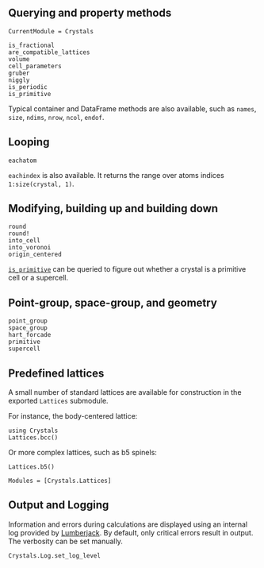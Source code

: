## Querying and property methods

```@meta
CurrentModule = Crystals
```
```@docs
is_fractional
are_compatible_lattices
volume
cell_parameters
gruber
niggly
is_periodic
is_primitive
```

Typical container and DataFrame methods are also available, such as `names`, `size`,
`ndims`, `nrow`, `ncol`, `endof`.

## Looping

```@docs
eachatom
```

`eachindex` is also available. It returns the range over atoms indices `1:size(crystal, 1)`.

## Modifying, building up and building down

```@docs
round
round!
into_cell
into_voronoi
origin_centered
```

[`is_primitive`](@ref) can be queried to figure out whether a crystal is a primitive cell or
a supercell.

## Point-group, space-group, and geometry

```@docs
point_group
space_group
hart_forcade
primitive
supercell
```

## Predefined lattices

A small number of standard lattices are available for construction in the exported
`Lattices` submodule.

For instance, the body-centered lattice:

```@example 1
using Crystals
Lattices.bcc()
```

Or more complex lattices, such as b5 spinels:

```@example 1
Lattices.b5()
```


```@autodocs
Modules = [Crystals.Lattices]
```


## Output and Logging

Information and errors during calculations are displayed using an internal log provided by
[Lumberjack](https://www.github.com/WestleyArgentum/Lumberjack.jl). By default, only
critical errors result in output. The verbosity can be set manually.

```@docs
Crystals.Log.set_log_level
```
